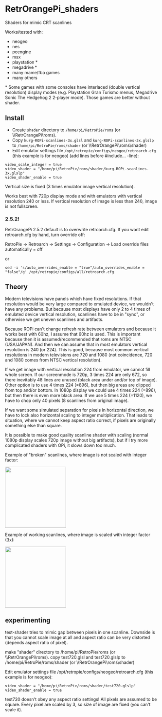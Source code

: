 # RetrOrangePi_shaders
Shaders for mimic CRT scanlines

Works/tested with:
- neogeo
- nes
- pcengine
- msx
- playstation *
- megadrive *
- many mame/fba games
- many others

\* Some games with some consoles have interlaced (double vertical resolution) display modes (e.g. Playstation Gran Turismo menus, Megadrive Sonic The Hedgehog 2 2-player mode). Those games are better without shader.

## Install

- Create `shader` directory to `/home/pi/RetroPie/roms` (or \\\\RetrOrangePi\roms).
- Copy `kurg-ROPi-scanlines-3x.glsl` and `kurg-ROPi-scanlines-3x.glslp` to `/home/pi/RetroPie/roms/shader` (or \\\\RetrOrangePi\roms\shader)
- Edit emulator settings file `/opt/retropie/configs/neogeo/retroarch.cfg` (this example is for neogeo) (add lines before #include... -line):
```
video_scale_integer = true
video_shader = "/home/pi/RetroPie/roms/shader/kurg-ROPi-scanlines-3x.glslp"
video_shader_enable = true
```

Vertical size is fixed (3 times emulator image vertical resolution).

Works best with 720p display mode and with emulators with vertical resolution 240 or less. If vertical resolution of image is less than 240, image is not fullscreen.

### 2.5.2!
RetrOrangePi 2.5.2 default is to overwrite retroarch.cfg. If you want edit retroarch.cfg by hand, turn override off:

RetroPie -> Retroarch -> Settings -> Configuration -> Load override files automatically = off

or

`sed -i 's/auto_overrides_enable = "true"/auto_overrides_enable = "false"/g' /opt/retropie/configs/all/retroarch.cfg`


## Theory

Modern televisions have panels which have fixed resolutions. If that resolution would be very large compared to emulated device, we wouldn't have any problems. But because most displays have only 2 to 4 times of emulated device vertical resolution, scanlines have to be in "sync", or otherwise we get uneven scanlines and artifacts.

Because ROPi can't change refresh rate between emulators and because it works best with 60hz, I assume that 60hz is used. This is important because then it is assumed/recommended that roms are NTSC (USA/JAPAN). And then we can assume that in most emulators vertical resolution is 240 (or 224). This is good, because most common vertical resolutions in modern televisions are 720 and 1080 (not coincidence, 720 and 1080 comes from NTSC vertical resolution).

If we get image with vertical resolution 224 from emulator, we cannot fill whole screen. If our screenmode is 720p, 3 times 224 are only 672, so there inevitably 48 lines are unused (black area under and/or top of image). Other option is to use 4 times 224 (=896), but then big areas are clipped from top and/or bottom. In 1080p display we could use 4 times 224 (=896), but then there is even more black area. If we use 5 times 224 (=1120), we have to chop only 40 pixels (8 scanlines from original image).

If we want some simulated separation for pixels in horizontal direction, we have to lock also horizontal scaling to integer multiplication. That leads to situation, where we cannot keep aspect ratio correct, if pixels are originally something else than square.

It is possible to make good quality scanline shader with scaling (normal 1080p display scales 720p image without big artifacts), but if I try more complicated shaders with OPi, it slows down too much.


Example of "broken" scanlines, where image is not scaled with integer factor:

<a href="https://raw.githubusercontent.com/mcgurk/RetrOrangePi_shaders/master/Images/scan_broken.jpg"><img src="https://raw.githubusercontent.com/mcgurk/RetrOrangePi_shaders/master/Images/scan_broken.jpg" height="200"></a>


Example of working scanlines, where image is scaled with integer factor (3x):

<a href="https://raw.githubusercontent.com/mcgurk/RetrOrangePi_shaders/master/Images/scan_ok.jpg"><img src="https://raw.githubusercontent.com/mcgurk/RetrOrangePi_shaders/master/Images/scan_ok.jpg" height="200"></a>


## experimenting

test-shader tries to mimic gap between pixels in one scanline. Downside is that you cannot scale image at all and aspect ratio can be very distorted (depends aspect ratio of pixel).

make "shader" directory to /home/pi/RetroPie/roms (or \\\\RetrOrangePi\roms).
copy test720.glsl and test720.glslp to /home/pi/RetroPie/roms/shader (or \\\\RetrOrangePi\roms\shader)

Edit emulator settings file /opt/retropie/configs/neogeo/retroarch.cfg (this example is for neogeo):
```
video_shader = "/home/pi/RetroPie/roms/shader/test720.glslp"
video_shader_enable = true
```
test720 doesn't obey any aspect ratio settings! All pixels are assumed to be square. Every pixel are scaled by 3, so size of image are fixed (you can't scale it).
